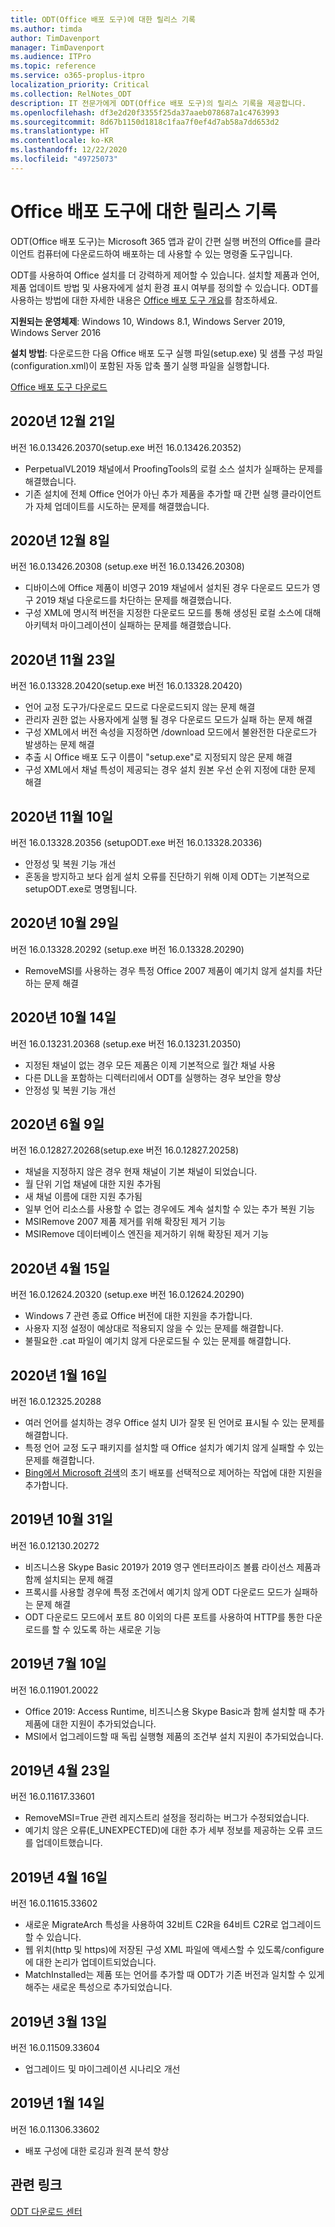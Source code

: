 ```yaml
---
title: ODT(Office 배포 도구)에 대한 릴리스 기록
ms.author: timda
author: TimDavenport
manager: TimDavenport
ms.audience: ITPro
ms.topic: reference
ms.service: o365-proplus-itpro
localization_priority: Critical
ms.collection: RelNotes_ODT
description: IT 전문가에게 ODT(Office 배포 도구)의 릴리스 기록을 제공합니다.
ms.openlocfilehash: df3e2d20f3355f25da37aaeb078687a1c4763993
ms.sourcegitcommit: 8d67b1150d1818c1faa7f0ef4d7ab58a7dd653d2
ms.translationtype: HT
ms.contentlocale: ko-KR
ms.lasthandoff: 12/22/2020
ms.locfileid: "49725073"
---
```

# <a name="release-history-for-office-deployment-tool"></a>Office 배포 도구에 대한 릴리스 기록

ODT(Office 배포 도구)는 Microsoft 365 앱과 같이 간편 실행 버전의 Office를 클라이언트 컴퓨터에 다운로드하여 배포하는 데 사용할 수 있는 명령줄 도구입니다. 


ODT를 사용하여 Office 설치를 더 강력하게 제어할 수 있습니다. 설치할 제품과 언어, 제품 업데이트 방법 및 사용자에게 설치 환경 표시 여부를 정의할 수 있습니다. ODT를 사용하는 방법에 대한 자세한 내용은 [Office 배포 도구 개요](https://docs.microsoft.com/deployoffice/overview-of-the-office-2016-deployment-tool)를 참조하세요.

 **지원되는 운영체제**: Windows 10, Windows 8.1, Windows Server 2019, Windows Server 2016 
 
 **설치 방법**: 다운로드한 다음 Office 배포 도구 실행 파일(setup.exe) 및 샘플 구성 파일(configuration.xml)이 포함된 자동 압축 풀기 실행 파일을 실행합니다. 

[Office 배포 도구 다운로드](https://www.microsoft.com/en-us/download/confirmation.aspx?id=49117)

## <a name="december-21-2020"></a>2020년 12월 21일
버전 16.0.13426.20370(setup.exe 버전 16.0.13426.20352)
- PerpetualVL2019 채널에서 ProofingTools의 로컬 소스 설치가 실패하는 문제를 해결했습니다.
- 기존 설치에 전체 Office 언어가 아닌 추가 제품을 추가할 때 간편 실행 클라이언트가 자체 업데이트를 시도하는 문제를 해결했습니다.


## <a name="december-8-2020"></a>2020년 12월 8일
버전 16.0.13426.20308 (setup.exe 버전 16.0.13426.20308)
- 디바이스에 Office 제품이 비영구 2019 채널에서 설치된 경우 다운로드 모드가 영구 2019 채널 다운로드를 차단하는 문제를 해결했습니다.
- 구성 XML에 명시적 버전을 지정한 다운로드 모드를 통해 생성된 로컬 소스에 대해 아키텍처 마이그레이션이 실패하는 문제를 해결했습니다.


## <a name="november-23-2020"></a>2020년 11월 23일
버전 16.0.13328.20420(setup.exe 버전 16.0.13328.20420)
- 언어 교정 도구가/다운로드 모드로 다운로드되지 않는 문제 해결
- 관리자 권한 없는 사용자에게 실행 될 경우 다운로드 모드가 실패 하는 문제 해결
- 구성 XML에서 버전 속성을 지정하면 /download 모드에서 불완전한 다운로드가 발생하는 문제 해결
- 추출 시 Office 배포 도구 이름이 "setup.exe"로 지정되지 않은 문제 해결
- 구성 XML에서 채널 특성이 제공되는 경우 설치 원본 우선 순위 지정에 대한 문제 해결

## <a name="november-10-2020"></a>2020년 11월 10일
버전 16.0.13328.20356 (setupODT.exe 버전 16.0.13328.20336)
- 안정성 및 복원 기능 개선
- 혼동을 방지하고 보다 쉽게 설치 오류를 진단하기 위해 이제 ODT는 기본적으로 setupODT.exe로 명명됩니다. 

## <a name="october-29-2020"></a>2020년 10월 29일
버전 16.0.13328.20292 (setup.exe 버전 16.0.13328.20290)
- RemoveMSI를 사용하는 경우 특정 Office 2007 제품이 예기치 않게 설치를 차단하는 문제 해결

## <a name="october-14-2020"></a>2020년 10월 14일
버전 16.0.13231.20368 (setup.exe 버전 16.0.13231.20350)
- 지정된 채널이 없는 경우 모든 제품은 이제 기본적으로 월간 채널 사용
- 다른 DLL을 포함하는 디렉터리에서 ODT를 실행하는 경우 보안을 향상
- 안정성 및 복원 기능 개선

## <a name="june-9-2020"></a>2020년 6월 9일

버전 16.0.12827.20268(setup.exe 버전 16.0.12827.20258)
- 채널을 지정하지 않은 경우 현재 채널이 기본 채널이 되었습니다.
- 월 단위 기업 채널에 대한 지원 추가됨
- 새 채널 이름에 대한 지원 추가됨
- 일부 언어 리소스를 사용할 수 없는 경우에도 계속 설치할 수 있는 추가 복원 기능
- MSIRemove 2007 제품 제거를 위해 확장된 제거 기능
- MSIRemove 데이터베이스 엔진을 제거하기 위해 확장된 제거 기능 

## <a name="april-15-2020"></a>2020년 4월 15일

버전 16.0.12624.20320 (setup.exe 버전 16.0.12624.20290)
- Windows 7 관련 종료 Office 버전에 대한 지원을 추가합니다.
- 사용자 지정 설정이 예상대로 적용되지 않을 수 있는 문제를 해결합니다.
- 불필요한 .cat 파일이 예기치 않게 다운로드될 수 있는 문제를 해결합니다.

## <a name="january-16-2020"></a>2020년 1월 16일

버전 16.0.12325.20288
- 여러 언어를 설치하는 경우 Office 설치 UI가 잘못 된 언어로 표시될 수 있는 문제를 해결합니다.
- 특정 언어 교정 도구 패키지를 설치할 때 Office 설치가 예기치 않게 실패할 수 있는 문제를 해결합니다.
- [Bing에서 Microsoft 검색](https://go.microsoft.com/fwlink/p/?linkid=2109345)의 초기 배포를 선택적으로 제어하는 작업에 대한 지원을 추가합니다.


## <a name="october-31-2019"></a>2019년 10월 31일

버전 16.0.12130.20272
- 비즈니스용 Skype Basic 2019가 2019 영구 엔터프라이즈 볼륨 라이선스 제품과 함께 설치되는 문제 해결
- 프록시를 사용할 경우에 특정 조건에서 예기치 않게 ODT 다운로드 모드가 실패하는 문제 해결
- ODT 다운로드 모드에서 포트 80 이외의 다른 포트를 사용하여 HTTP를 통한 다운로드를 할 수 있도록 하는 새로운 기능


## <a name="july-10-2019"></a>2019년 7월 10일

버전 16.0.11901.20022
- Office 2019: Access Runtime, 비즈니스용 Skype Basic과 함께 설치할 때 추가 제품에 대한 지원이 추가되었습니다.
- MSI에서 업그레이드할 때 독립 실행형 제품의 조건부 설치 지원이 추가되었습니다.

## <a name="april-23-2019"></a>2019년 4월 23일

버전 16.0.11617.33601
- RemoveMSI=True 관련 레지스트리 설정을 정리하는 버그가 수정되었습니다.
- 예기치 않은 오류(E_UNEXPECTED)에 대한 추가 세부 정보를 제공하는 오류 코드를 업데이트했습니다.

## <a name="april-16-2019"></a>2019년 4월 16일

버전 16.0.11615.33602
- 새로운 MigrateArch 특성을 사용하여 32비트 C2R을 64비트 C2R로 업그레이드할 수 있습니다.
- 웹 위치(http 및 https)에 저장된 구성 XML 파일에 액세스할 수 있도록/configure에 대한 논리가 업데이트되었습니다.
- MatchInstalled는 제품 또는 언어를 추가할 때 ODT가 기존 버전과 일치할 수 있게 해주는 새로운 특성으로 추가되었습니다.

## <a name="march-13-2019"></a>2019년 3월 13일

버전 16.0.11509.33604
- 업그레이드 및 마이그레이션 시나리오 개선

## <a name="january-14-2019"></a>2019년 1월 14일

버전 16.0.11306.33602
- 배포 구성에 대한 로깅과 원격 분석 향상


## <a name="related-links"></a>관련 링크

[ODT 다운로드 센터](https://www.microsoft.com/en-us/download/details.aspx?id=49117)